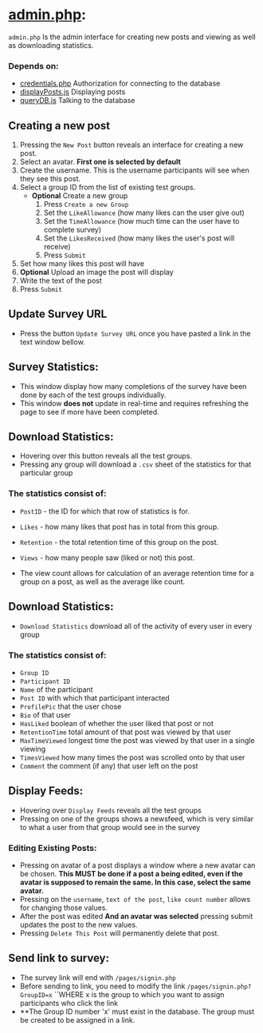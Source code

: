 [admin.php]: ../pages/admin.php
[credentials.php]: ../php/credentials.php
[displayPosts.js]: ../js/displayPosts.js
[queryDB.js]: ../js/queryDB.js
# [admin.php][admin.php]:
``admin.php`` Is the admin interface for creating new posts and viewing as well as downloading statistics.

### Depends on:
- [credentials.php][credentials.php] Authorization for connecting to the database
- [displayPosts.js][displayPosts.js] Displaying posts
- [queryDB.js][queryDB.js] Talking to the database

## Creating a new post

1. Pressing the ``New Post`` button reveals an interface for creating a new post.
2. Select an avatar. **First one is selected by default**
3. Create the username. This is the username participants will see when they see this post.
4. Select a group ID from the list of existing test groups.
    * **Optional** Create a new group
        1. Press ``Create a new Group``
        2. Set the ``LikeAllowance`` (how many likes can the user give out)
        3. Set the ``TimeAllowance`` (how much time can the user have to complete survey)
        4. Set the ``LikesReceived`` (how many likes the user's post will receive)
        5. Press ``Submit``
5. Set how many likes this post will have
6. **Optional** Upload an image the post will display
7. Write the text of the post
8. Press ``Submit``

## Update Survey URL

* Press the button ``Update Survey URL`` once you have pasted a link in the text window bellow.

## Survey Statistics:
* This window display how many completions of the survey have been done by each of the test groups individually.
* This window **does not** update in real-time and requires refreshing the page to see if more have been completed.

## Download Statistics:
* Hovering over this button reveals all the test groups.
* Pressing any group will download a ``.csv`` sheet of the statistics for that particular group
### The statistics consist of:
* ``PostID`` - the ID for which that row of statistics is for.
* ``Likes`` - how many likes that post has in total from this group.
* ``Retention`` - the total retention time of this group on the post.
* ``Views`` - how many people saw (liked or not) this post.

* The view count allows for calculation of an average retention time for a group on a post, as well as the average like count.

## Download Statistics:
* ``Download Statistics`` download all of the activity of every user in every group
### The statistics consist of:
* ``Group ID``
* ``Participant ID``
* ``Name`` of the participant
* ``Post ID`` with which that participant interacted
* ``ProfilePic`` that the user chose
* ``Bio`` of that user
* ``HasLiked`` boolean of whether the user liked that post or not
* ``RetentionTime`` total amount of that post was viewed by that user
* ``MaxTimeViewed`` longest time the post was viewed by that user in a single viewing
* ``TimesViewed`` how many times the post was scrolled onto by that user
* ``Comment`` the comment (if any) that user left on the post

## Display Feeds:
* Hovering over ``Display Feeds`` reveals all the test groups
* Pressing on one of the groups shows a newsfeed, which is very similar to what a user from that group would see in the survey
### Editing Existing Posts:
* Pressing on avatar of a post displays a window where a new avatar can be chosen. **This MUST be done if a post a being edited, even if the avatar is supposed to remain the same. In this case, select the same avatar.**
* Pressing on the ``username``, ``text of the post``, ``like count number`` allows for changing those values.
* After the post was edited **And an avatar was selected** pressing submit updates the post to the new values.
* Pressing ``Delete This Post`` will permanently delete that post.

## Send link to survey:
* The survey link will end with ``/pages/signin.php`` 
* Before sending to link, you need to modify the link ``/pages/signin.php?GroupID=x`` ``WHERE x is the group to which you want to assign participants who click the link
* **The Group ID number 'x' must exist in the database. The group must be created to be assigned in a link. 
